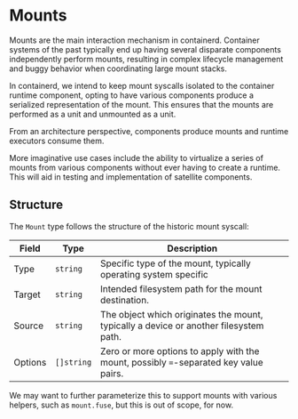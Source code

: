 # Mounts

Mounts are the main interaction mechanism in containerd. Container systems of
the past typically end up having several disparate components independently
perform mounts, resulting in complex lifecycle management and buggy behavior
when coordinating large mount stacks.

In containerd, we intend to keep mount syscalls isolated to the container
runtime component, opting to have various components produce a serialized
representation of the mount. This ensures that the mounts are performed as a
unit and unmounted as a unit.

From an architecture perspective, components produce mounts and runtime
executors consume them.

More imaginative use cases include the ability to virtualize a series of mounts
from various components without ever having to create a runtime. This will aid
in testing and implementation of satellite components.

## Structure

The `Mount` type follows the structure of the historic mount syscall:

| Field | Type | Description |
|-------|----|-------------|
| Type | `string` | Specific type of the mount, typically operating system specific |
| Target | `string` | Intended filesystem path for the mount destination. |
| Source | `string` | The object which originates the mount, typically a device or another filesystem path. |
| Options | `[]string` | Zero or more options to apply with the mount, possibly `=`-separated key value pairs. | 

We may want to further parameterize this to support mounts with various
helpers, such as `mount.fuse`, but this is out of scope, for now.
